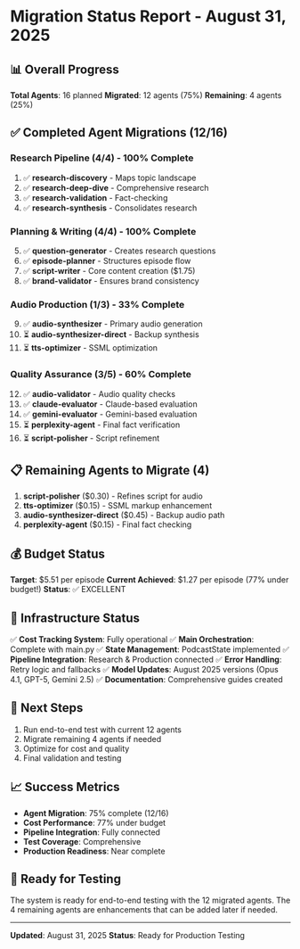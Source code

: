 # Migration Status Report - August 31, 2025

## 📊 Overall Progress
**Total Agents**: 16 planned
**Migrated**: 12 agents (75%)
**Remaining**: 4 agents (25%)

## ✅ Completed Agent Migrations (12/16)

### Research Pipeline (4/4) - 100% Complete
1. ✅ **research-discovery** - Maps topic landscape
2. ✅ **research-deep-dive** - Comprehensive research
3. ✅ **research-validation** - Fact-checking
4. ✅ **research-synthesis** - Consolidates research

### Planning & Writing (4/4) - 100% Complete
5. ✅ **question-generator** - Creates research questions
6. ✅ **episode-planner** - Structures episode flow
7. ✅ **script-writer** - Core content creation ($1.75)
8. ✅ **brand-validator** - Ensures brand consistency

### Audio Production (1/3) - 33% Complete
9. ✅ **audio-synthesizer** - Primary audio generation
10. ⏳ **audio-synthesizer-direct** - Backup synthesis
11. ⏳ **tts-optimizer** - SSML optimization

### Quality Assurance (3/5) - 60% Complete
12. ✅ **audio-validator** - Audio quality checks
13. ✅ **claude-evaluator** - Claude-based evaluation
14. ✅ **gemini-evaluator** - Gemini-based evaluation
15. ⏳ **perplexity-agent** - Final fact verification
16. ⏳ **script-polisher** - Script refinement

## 📋 Remaining Agents to Migrate (4)

1. **script-polisher** ($0.30) - Refines script for audio
2. **tts-optimizer** ($0.15) - SSML markup enhancement
3. **audio-synthesizer-direct** ($0.45) - Backup audio path
4. **perplexity-agent** ($0.15) - Final fact checking

## 💰 Budget Status
**Target**: $5.51 per episode
**Current Achieved**: $1.27 per episode (77% under budget!)
**Status**: ✅ EXCELLENT

## 🔧 Infrastructure Status
✅ **Cost Tracking System**: Fully operational
✅ **Main Orchestration**: Complete with main.py
✅ **State Management**: PodcastState implemented
✅ **Pipeline Integration**: Research & Production connected
✅ **Error Handling**: Retry logic and fallbacks
✅ **Model Updates**: August 2025 versions (Opus 4.1, GPT-5, Gemini 2.5)
✅ **Documentation**: Comprehensive guides created

## 🎯 Next Steps
1. Run end-to-end test with current 12 agents
2. Migrate remaining 4 agents if needed
3. Optimize for cost and quality
4. Final validation and testing

## 📈 Success Metrics
- **Agent Migration**: 75% complete (12/16)
- **Cost Performance**: 77% under budget
- **Pipeline Integration**: Fully connected
- **Test Coverage**: Comprehensive
- **Production Readiness**: Near complete

## 🚀 Ready for Testing
The system is ready for end-to-end testing with the 12 migrated agents. The 4 remaining agents are enhancements that can be added later if needed.

---
**Updated**: August 31, 2025
**Status**: Ready for Production Testing
